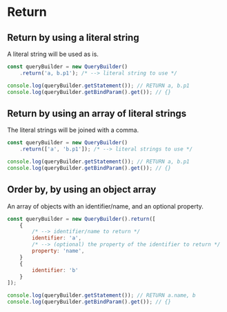 # Return

## Return by using a literal string
A literal string will be used as is.

```js
const queryBuilder = new QueryBuilder()
    .return('a, b.p1'); /* --> literal string to use */

console.log(queryBuilder.getStatement()); // RETURN a, b.p1
console.log(queryBuilder.getBindParam().get()); // {}
```

## Return by using an array of literal strings
The literal strings will be joined with a comma.

```js
const queryBuilder = new QueryBuilder()
    .return(['a', 'b.p1']); /* --> literal strings to use */

console.log(queryBuilder.getStatement()); // RETURN a, b.p1
console.log(queryBuilder.getBindParam().get()); // {}
```

## Order by, by using an object array
An array of objects with an identifier/name, and an optional property.

```js
const queryBuilder = new QueryBuilder().return([
    {
        /* --> identifier/name to return */
        identifier: 'a',
        /* --> (optional) the property of the identifier to return */
        property: 'name',
    }
    {
        identifier: 'b'
    }
]);

console.log(queryBuilder.getStatement()); // RETURN a.name, b
console.log(queryBuilder.getBindParam().get()); // {}
```
